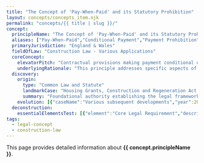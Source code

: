 ```yaml
---
title: "The Concept of 'Pay-When-Paid' and its Statutory Prohibition"
layout: concepts/concepts_item.njk
permalink: "concepts/{{ title | slug }}/"
concept:
  principleName: "The Concept of 'Pay-When-Paid' and its Statutory Prohibition"
  aliases: ["Pay-When-Paid","Conditional Payment","Payment Prohibition","Construction Act Payment"]
  primaryJurisdiction: "England & Wales"
  fieldOfLaw: "Construction Law - Various Applications"
  coreConcept:
    elevatorPitch: "Contractual provisions making payment conditional on receipt of funds from third parties, largely prohibited in construction contracts by statute."
    underlyingRationale: "This principle addresses specific aspects of construction law relationships and liabilities, providing structured legal framework for the concept of 'pay-when-paid' and its statutory prohibition issues."
  discovery:
    origin:
      type: "Common Law and Statute"
      landmarkCase: "Housing Grants, Construction and Regeneration Act 1996, s.113"
      summary: "Foundational authority establishing the legal framework for the concept of 'pay-when-paid' and its statutory prohibition in construction and commercial law contexts."
    evolution: [{"caseName":"Various subsequent developments","year":2000,"contribution":"Continued judicial and legislative refinement of the principle's application and scope in modern construction law."}]
  deconstruction:
    essentialElementsTest: [{"element":"Core Legal Requirement","description":"The fundamental requirement that must be established to successfully apply the concept of 'pay-when-paid' and its statutory prohibition in construction law contexts."},{"element":"Factual Foundation","description":"The specific factual circumstances that must exist to trigger application of this legal principle."},{"element":"Legal Consequence Test","description":"The test for determining when the principle's legal consequences should apply to the particular circumstances."}]
tags: 
  - legal-concept
  - construction-law
---
```


This page provides detailed information about **{{ concept.principleName }}**.
